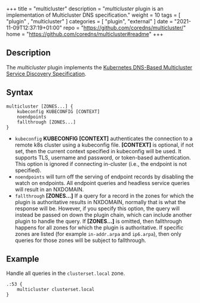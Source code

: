 +++
title = "multicluster"
description = "*multicluster* plugin is an implementation of Multicluster DNS specification."
weight = 10
tags = [  "plugin" , "multicluster" ]
categories = [ "plugin", "external" ]
date = "2021-11-09T12:37:19+01:00"
repo = "https://github.com/coredns/multicluster/"
home = "https://github.com/coredns/multicluster#readme"
+++

## Description

The *multicluster* plugin implements the [Kubernetes DNS-Based Multicluster Service Discovery
Specification](https://github.com/kubernetes/enhancements/pull/2577).

## Syntax

```
multicluster [ZONES...] {
    kubeconfig KUBECONFIG [CONTEXT]
    noendpoints
    fallthrough [ZONES...]
}
```

* `kubeconfig` **KUBECONFIG [CONTEXT]** authenticates the connection to a remote k8s cluster using a kubeconfig file. **[CONTEXT]** is optional, if not set, then the current context specified in kubeconfig will be used. It supports TLS, username and password, or token-based authentication. This option is ignored if connecting in-cluster (i.e., the endpoint is not specified).
* `noendpoints` will turn off the serving of endpoint records by disabling the watch on endpoints. All endpoint queries and headless service queries will result in an NXDOMAIN.
* `fallthrough` **[ZONES...]** If a query for a record in the zones for which the plugin is authoritative results in NXDOMAIN, normally that is what the response will be. However, if you specify this option, the query will instead be passed on down the plugin chain, which can include another plugin to handle the query. If **[ZONES...]** is omitted, then fallthrough happens for all zones for which the plugin is authoritative. If specific zones are listed (for example `in-addr.arpa` and `ip6.arpa`), then only queries for those zones will be subject to fallthrough.

## Example

Handle all queries in the `clusterset.local` zone. 

```
.:53 {
    multicluster clusterset.local
}
```

